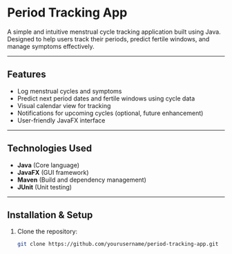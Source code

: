 # Period Tracking App

A simple and intuitive menstrual cycle tracking application built using Java.  
Designed to help users track their periods, predict fertile windows, and manage symptoms effectively.

---

## Features

- Log menstrual cycles and symptoms  
- Predict next period dates and fertile windows using cycle data  
- Visual calendar view for tracking  
- Notifications for upcoming cycles (optional, future enhancement)  
- User-friendly JavaFX interface  

---

## Technologies Used

- **Java** (Core language)  
- **JavaFX** (GUI framework)  
- **Maven** (Build and dependency management)  
- **JUnit** (Unit testing)  

---

## Installation & Setup

1. Clone the repository:
   ```bash
   git clone https://github.com/yourusername/period-tracking-app.git
